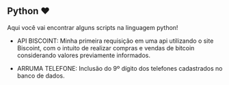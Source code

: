 ## Python ❤️

Aqui você vai encontrar alguns scripts na linguagem python!

- API BISCOINT: Minha primeira requisição em uma api utilizando o site Biscoint, com o intuito de realizar compras e vendas de bitcoin considerando valores previamente informados.

- ARRUMA TELEFONE: Inclusão do 9º dígito dos telefones cadastrados no banco de dados.
